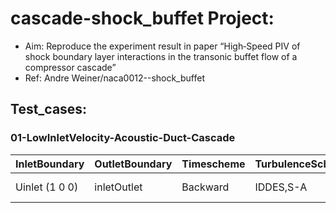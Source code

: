 # cascade-shock_buffet Project:
- Aim: Reproduce the experiment result in paper “High‐Speed PIV of shock boundary layer interactions in the transonic buffet flow of a compressor cascade”
- Ref: Andre Weiner/naca0012--shock_buffet 




## Test_cases:

### 01-LowInletVelocity-Acoustic-Duct-Cascade
InletBoundary |  OutletBoundary | Timescheme   | TurbulenceScheme |  Effeciency |   Info |
|-------------| -------------|  ---------------|----------------- | ---------- |-------|
| Uinlet (1 0 0) | inletOutlet | Backward | IDDES,S-A |  69s,40cores,0.025s,1.0e-6s,97,664 cells  | [01.gif](https://github.com/jiaqiwang969/DLR-buffet/blob/main/Workspace/run/01-DLR-buffet/result/01.gif) |







